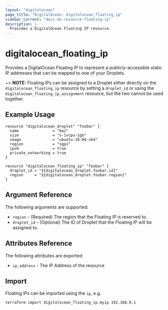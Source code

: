 ```yaml
---
layout: "digitalocean"
page_title: "DigitalOcean: digitalocean_floating_ip"
sidebar_current: "docs-do-resource-floating-ip"
description: |-
  Provides a DigitalOcean Floating IP resource.
---
```


# digitalocean\_floating_ip

Provides a DigitalOcean Floating IP to represent a publicly-accessible static IP addresses that can be mapped to one of your Droplets.

~> **NOTE:** Floating IPs can be assigned to a Droplet either directly on the `digitalocean_floating_ip` resource by setting a `droplet_id` or using the `digitalocean_floating_ip_assignment` resource, but the two cannot be used together.

## Example Usage

```hcl
resource "digitalocean_droplet" "foobar" {
  name               = "baz"
  size               = "s-1vcpu-1gb"
  image              = "ubuntu-18-04-x64"
  region             = "sgp1"
  ipv6               = true
  private_networking = true
}

resource "digitalocean_floating_ip" "foobar" {
  droplet_id = "${digitalocean_droplet.foobar.id}"
  region     = "${digitalocean_droplet.foobar.region}"
}
```

## Argument Reference

The following arguments are supported:

* `region` - (Required) The region that the Floating IP is reserved to.
* `droplet_id` - (Optional) The ID of Droplet that the Floating IP will be assigned to.

## Attributes Reference

The following attributes are exported:

* `ip_address` - The IP Address of the resource

## Import

Floating IPs can be imported using the `ip`, e.g.

```
terraform import digitalocean_floating_ip.myip 192.168.0.1
```
